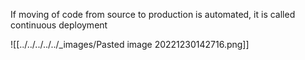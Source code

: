 If moving of code from source to production is automated, it is called continuous deployment

![[../../../../../_images/Pasted image 20221230142716.png]]
